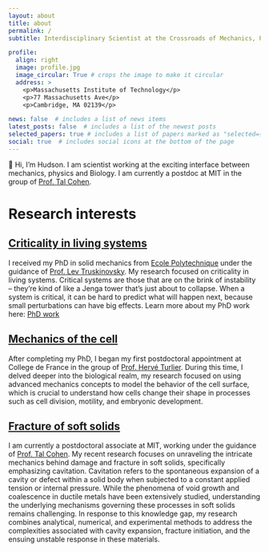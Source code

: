 ```yaml
---
layout: about
title: about
permalink: /
subtitle: Interdisciplinary Scientist at the Crossroads of Mechanics, Physics, and Biology!

profile:
  align: right
  image: profile.jpg
  image_circular: True # crops the image to make it circular
  address: >
    <p>Massachusetts Institute of Technology</p>
    <p>77 Massachusetts Ave</p>
    <p>Cambridge, MA 02139</p>

news: false  # includes a list of news items
latest_posts: false  # includes a list of the newest posts
selected_papers: true # includes a list of papers marked as "selected={true}"
social: true  # includes social icons at the bottom of the page
---
```


:wave: Hi, I’m Hudson. I am scientist working at the exciting interface between mechanics, physics and Biology. I am currently a postdoc at MIT in the group of [Prof. Tal Cohen](https://tal-cohen.wixsite.com/website).

Research interests
======
## [Criticality in living systems](/al-folio/projects/1_project)
I received my PhD in solid mechanics from [Ecole Polytechnique](https://www.polytechnique.edu/en) under the guidance of [Prof. Lev Truskinovsky](https://blog.espci.fr/trusk/). My research focused on criticality in living systems. Critical systems are those that are on the brink of instability – they’re kind of like a Jenga tower that’s just about to collapse. When a system is critical, it can be hard to predict what will happen next, because small perturbations can have big effects. Learn more about my PhD work here: [PhD work](/al-folio/projects/1_project)

## [Mechanics of the cell](/al-folio/projects/1_project)
After completing my PhD, I began my first postdoctoral appointment at College de France in the group of [Prof. Hervé Turlier]( https://www.turlierlab.com/). During this time, I delved deeper into the biological realm, my research focused on using advanced mechanics concepts to model the behavior of the cell surface, which is crucial to understand how cells change their shape in processes such as cell division, motility, and embryonic development. 

## [Fracture of soft solids](/al-folio/projects/1_project)
I am currently a postdoctoral associate at MIT, working under the guidance of [Prof. Tal Cohen](https://tal-cohen.wixsite.com/website). My recent research focuses on unraveling the intricate mechanics behind damage and fracture in soft solids, specifically emphasizing cavitation. Cavitation refers to the spontaneous expansion of a cavity or defect within a solid body when subjected to a constant applied tension or internal pressure. While the phenomena of void growth and coalescence in ductile metals have been extensively studied, understanding the underlying mechanisms governing these processes in soft solids remains challenging. In response to this knowledge gap, my research combines analytical, numerical, and experimental methods to address the complexities associated with cavity expansion, fracture initiation, and the ensuing unstable response in these materials.


<!-- Publications
======
Point to [publications](/al-folio/publications) -->

<!-- Write your biography here. <a href='#'>Affiliations</a> Tell the world about yourself. Link to your favorite [subreddit](http://reddit.com). You can put a picture in, too. The code is already in, just name your picture `prof_pic.jpg` and put it in the `img/` folder.

Put your address / P.O. box / other info right below your picture. You can also disable any of these elements by editing `profile` property of the YAML header of your `_pages/about.md`. Edit `_bibliography/papers.bib` and Jekyll will render your [publications page](/al-folio/publications/) automatically.

Link to your social media connections, too. This theme is set up to use [Font Awesome icons](http://fortawesome.github.io/Font-Awesome/) and [Academicons](https://jpswalsh.github.io/academicons/), like the ones below. Add your Facebook, Twitter, LinkedIn, Google Scholar, or just disable all of them. -->
